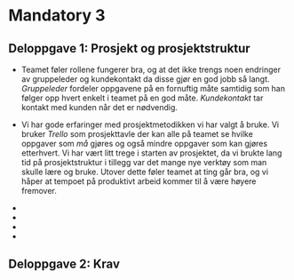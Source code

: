 # Mandatory 3

## Deloppgave 1: Prosjekt og prosjektstruktur
* Teamet føler rollene fungerer bra, og at det ikke trengs noen endringer av gruppeleder og kundekontakt da 
disse gjør en god jobb så langt. *Gruppeleder* fordeler oppgavene på en fornuftig måte samtidig som han følger opp
hvert enkelt i teamet på en god måte. *Kundekontakt* tar kontakt med kunden når det er nødvendig. 


* Vi har gode erfaringer med prosjektmetodikken vi har valgt å bruke. Vi bruker *Trello* som prosjekttavle
der kan alle på teamet se hvilke oppgaver som *må* gjøres og også mindre oppgaver som kan gjøres etterhvert.
Vi har vært litt trege i starten av prosjektet, da vi brukte lang tid på prosjektstruktur i tillegg var det mange 
nye verktøy som man skulle lære og bruke. Utover dette føler teamet at ting går bra, og vi håper at tempoet på produktivt 
arbeid kommer til å være høyere fremover. 

*

*
*
*

## Deloppgave 2: Krav